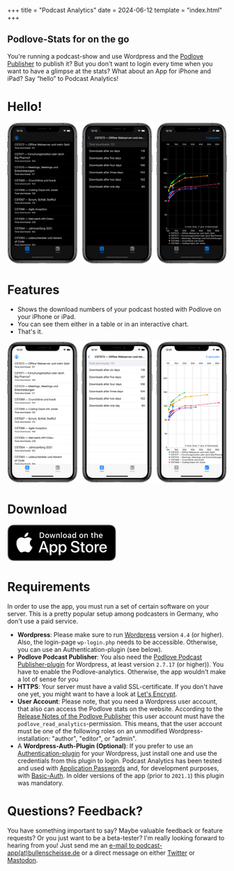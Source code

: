 +++
title = "Podcast Analytics"
date = 2024-06-12
template = "index.html"
+++

## Podlove-Stats for on the go

You're running a podcast-show and use Wordpress and the [Podlove Publisher](https://publisher.podlove.org/) to publish it? But you don't want to login every time when you want to have a glimpse at the stats? What about an App for iPhone and iPad? Say “hello” to Podcast Analytics!

# Hello!

![](PA_Dark_EN.jpeg)

# Features

- Shows the download numbers of your podcast hosted with Podlove on your iPhone or iPad.
- You can see them either in a table or in an interactive chart.
- That's it.

![](PA_Light_EN.jpeg)

# Download

[![](Download_on_the_App_Store.png)](https://itunes.apple.com/us/app/podcast-analytics/id1460023828?l=de&ls=1&mt=8)

# Requirements

In order to use the app, you must run a set of certain software on your server. This is a pretty popular setup among podcasters in Germany, who don't use a paid service.

- **Wordpress**: Please make sure to run [Wordpress](https://wordpress.org) version `4.4` (or higher). Also, the login-page `wp-login.php` needs to be accessible. Otherwise, you can use an Authentication-plugin (see below).
- **Podlove Podcast Publisher**: You also need the [Podlove Podcast Publisher-plugin](https://publisher.podlove.org) for Wordpress, at least version `2.7.17` (or higher)). You have to enable the Podlove-analytics. Otherwise, the app wouldn't make a lot of sense for you
- **HTTPS**: Your server must have a valid SSL-certificate. If you don't have one yet, you might want to have a look at [Let's Encrypt](https://letsencrypt.org).
- **User Account**: Please note, that you need a Wordpress user account, that also can access the Podlove stats on the website. According to the [Release Notes of the Podlove Publisher](https://wordpress.org/plugins/podlove-podcasting-plugin-for-wordpress/#developers) this user account must have the `podlove_read_analytics`-permission. This means, that the user account must be one of the following roles on an unmodified Wordpress-installation: "author", "editor", or "admin".
- A **Wordpress-Auth-Plugin (Optional)**: If you prefer to use an [Authentication-plugin](https://developer.wordpress.org/rest-api/using-the-rest-api/authentication/#authentication-plugins) for your Wordpress, just install one and use the credentials from this plugin to login. Podcast Analytics has been tested and used with [Application Passwords](https://wordpress.org/plugins/application-passwords/) and, for development purposes, with [Basic-Auth](https://github.com/WP-API/Basic-Auth). In older versions of the app (prior to `2021.1`) this plugin was mandatory.


# Questions? Feedback?

You have something important to say? Maybe valuable feedback or feature requests? Or you just want to be a beta-tester? I'm really looking forward to hearing from you! Just send me an [e-mail to podcast-app(at)bullenscheisse.de](mailto:podcast-app@bullenscheisse.de) or a direct message on either [Twitter](https://twitter.com/zeitschlag) or [Mastodon](https://chaos.social/@zeitschlag).
